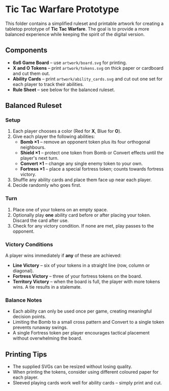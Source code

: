 # Tic Tac Warfare Prototype

This folder contains a simplified ruleset and printable artwork for creating a tabletop prototype of **Tic Tac Warfare**. The goal is to provide a more balanced experience while keeping the spirit of the digital version.

## Components

- **6x6 Game Board** – use `artwork/board.svg` for printing.
- **X and O Tokens** – print `artwork/tokens.svg` on thick paper or cardboard and cut them out.
- **Ability Cards** – print `artwork/ability_cards.svg` and cut out one set for each player to track their abilities.
- **Rule Sheet** – see below for the balanced ruleset.

## Balanced Ruleset

### Setup
1. Each player chooses a color (Red for **X**, Blue for **O**).
2. Give each player the following abilities:
   - **Bomb ×1** – remove an opponent token plus its four orthogonal neighbours.
   - **Shield ×1** – protect one token from Bomb or Convert effects until the player's next turn.
   - **Convert ×1** – change any single enemy token to your own.
   - **Fortress ×1** – place a special fortress token; counts towards fortress victory.
3. Shuffle any ability cards and place them face up near each player.
4. Decide randomly who goes first.

### Turn
1. Place one of your tokens on an empty space.
2. Optionally play **one** ability card before or after placing your token. Discard the card after use.
3. Check for any victory condition. If none are met, play passes to the opponent.

### Victory Conditions
A player wins immediately if **any** of these are achieved:
- **Line Victory** – six of your tokens in a straight line (row, column or diagonal).
- **Fortress Victory** – three of your fortress tokens on the board.
- **Territory Victory** – when the board is full, the player with more tokens wins. A tie results in a stalemate.

### Balance Notes
- Each ability can only be used once per game, creating meaningful decision points.
- Limiting the Bomb to a small cross pattern and Convert to a single token prevents runaway swings.
- A single Fortress token per player encourages tactical placement without overwhelming the board.

## Printing Tips
- The supplied SVGs can be resized without losing quality.
- When printing the tokens, consider using different coloured paper for each player.
- Sleeved playing cards work well for ability cards – simply print and cut.

